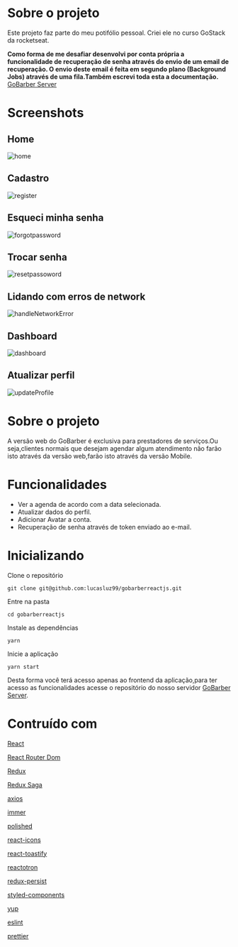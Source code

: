 # Sobre o projeto
Este projeto faz parte do meu potifólio pessoal. Criei ele no curso GoStack da rocketseat.

**Como forma de me desafiar desenvolvi por conta própria a funcionalidade de 
recuperação de senha através do envio de um email de recuperação. O envio deste email é feita em segundo plano (Background Jobs) através de uma fila.Também escrevi toda esta a documentação.** [GoBarber Server](https://github.com/lucasluz99/gobarber)

# Screenshots

## Home
![home](https://user-images.githubusercontent.com/53489804/73971337-75e3a380-48fd-11ea-8f19-48cc39d65ee3.png)

## Cadastro

![register](https://user-images.githubusercontent.com/53489804/73971326-70865900-48fd-11ea-9c81-c99832d3c2ed.png)

## Esqueci minha senha

![forgotpassword](https://user-images.githubusercontent.com/53489804/73971308-682e1e00-48fd-11ea-80f1-e84f2969540f.png)

## Trocar senha

![resetpassoword](https://user-images.githubusercontent.com/53489804/73971266-58aed500-48fd-11ea-8724-46fefa489609.png)

## Lidando com erros de network

![handleNetworkError](https://user-images.githubusercontent.com/53489804/73971289-606e7980-48fd-11ea-968a-151470a9e40c.png)

## Dashboard

![dashboard](https://user-images.githubusercontent.com/53489804/73971252-50569a00-48fd-11ea-9ab2-7cb7d21f662e.png)

## Atualizar perfil

![updateProfile](https://user-images.githubusercontent.com/53489804/73971212-3c129d00-48fd-11ea-9020-2672225dd5ad.png)

# Sobre o projeto

A versão web do GoBarber é exclusiva para prestadores de serviços.Ou seja,clientes normais que desejam agendar algum atendimento não farão isto através da versão web,farão isto através da versão Mobile.

# Funcionalidades

- Ver a agenda de acordo com a data selecionada.
- Atualizar dados do perfil.
- Adicionar Avatar a conta.
- Recuperação de senha através de token enviado ao e-mail.

  
# Inicializando

Clone o repositório

````git clone git@github.com:lucasluz99/gobarberreactjs.git````

Entre na pasta

`cd gobarberreactjs`

Instale as dependências

 `yarn`
 
Inicie a aplicação

`yarn start`

Desta forma você terá acesso apenas ao frontend da aplicação,para ter acesso as funcionalidades acesse o repositório do nosso servidor [GoBarber Server](https://github.com/lucasluz99/gobarber).

# Contruído com

[React](https://pt-br.reactjs.org/)

[React Router Dom](https://reacttraining.com/react-router/web/guides/quick-start)

[Redux](https://redux.js.org/)

[Redux Saga](https://redux-saga.js.org/)

[axios](https://github.com/axios/axios)

[immer](https://github.com/immerjs/immer)

[polished](https://polished.js.org/docs/#hidevisually)

[react-icons](https://react-icons.netlify.com/#/)

[react-toastify](https://github.com/fkhadra/react-toastify)

[reactotron](https://github.com/infinitered/reactotron)

[redux-persist](https://github.com/rt2zz/redux-persist)

[styled-components](https://styled-components.com/)

[yup](https://github.com/jquense/yup)

[eslint](https://eslint.org/)

[prettier](https://prettier.io/)





